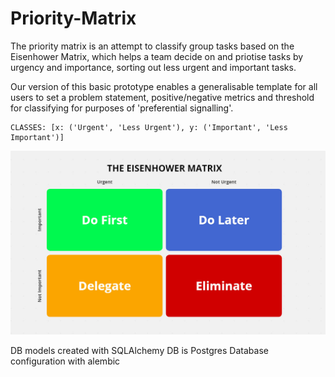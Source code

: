 # Priority-Matrix
The priority matrix is an attempt to classify group tasks based on the Eisenhower Matrix, which helps a team decide on and priotise tasks by urgency and importance, sorting out less urgent and important tasks.

Our version of this basic prototype enables a generalisable template for all users to set a problem statement, positive/negative metrics and threshold for classifying for purposes of 'preferential signalling'.

```
CLASSES: [x: ('Urgent', 'Less Urgent'), y: ('Important', 'Less Important')]
```

![matrix](Images/Eisenhower-Matrix.jpeg)

DB models created with SQLAlchemy
DB is Postgres
Database configuration with alembic